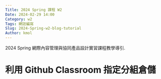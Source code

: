 ```yaml
---
Title: 2024 Spring 課程 W2
Date: 2024-02-29 14:00
Category: w2
Tags: 網誌編寫
Slug: 2024-Spring-w2-blog-tutorial
Author: kmol
---
```


2024 Spring 網際內容管理與協同產品設計實習課程教學導引.

<!-- PELICAN_END_SUMMARY -->

# 利用 Github Classroom 指定分組倉儲